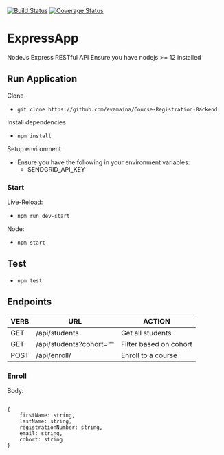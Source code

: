 [![Build Status](https://travis-ci.org/evamaina/Course-Registration-Backend.svg?branch=development)](https://travis-ci.org/evamaina/Course-Registration-Backend)
[![Coverage Status](https://coveralls.io/repos/github/evamaina/Course-Registration-Backend/badge.svg?branch=development)](https://coveralls.io/github/evamaina/Course-Registration-Backend?branch=master)
# ExpressApp

NodeJs Express RESTful API
Ensure you have nodejs >= 12 installed

## Run Application

Clone

- `git clone https://github.com/evamaina/Course-Registration-Backend` 

Install dependencies

- `npm install`

Setup environment

- Ensure you have the following in your environment variables: 
  - SENDGRID_API_KEY

### Start

Live-Reload: 

- `npm run dev-start`

Node: 

- `npm start`

## Test

-  `npm test`

## Endpoints

| VERB   | URL                                | ACTION                                     |
| ------ | ---------------------------------- | ------------------------------------------ |
| GET    | /api/students                      | Get all students                           |
| GET    | /api/students?cohort=""            | Filter based on cohort                     |
| POST   | /api/enroll/                       | Enroll to a course                         |

### Enroll
Body:
```

{
    firstName: string,
    lastName: string,
    registrationNumber: string,
    email: string,
    cohort: string
}

```
